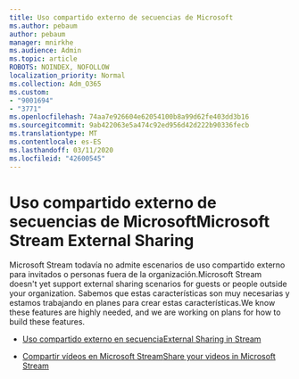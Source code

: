 ```yaml
---
title: Uso compartido externo de secuencias de Microsoft
ms.author: pebaum
author: pebaum
manager: mnirkhe
ms.audience: Admin
ms.topic: article
ROBOTS: NOINDEX, NOFOLLOW
localization_priority: Normal
ms.collection: Adm_O365
ms.custom:
- "9001694"
- "3771"
ms.openlocfilehash: 74aa7e926604e62054100b8a99d62fe403dd3b16
ms.sourcegitcommit: 9ab422063e5a474c92ed956d42d222b90336fecb
ms.translationtype: MT
ms.contentlocale: es-ES
ms.lasthandoff: 03/11/2020
ms.locfileid: "42600545"
---
```

# <a name="microsoft-stream-external-sharing"></a><span data-ttu-id="5f712-102">Uso compartido externo de secuencias de Microsoft</span><span class="sxs-lookup"><span data-stu-id="5f712-102">Microsoft Stream External Sharing</span></span>

<span data-ttu-id="5f712-103">Microsoft Stream todavía no admite escenarios de uso compartido externo para invitados o personas fuera de la organización.</span><span class="sxs-lookup"><span data-stu-id="5f712-103">Microsoft Stream doesn't yet support external sharing scenarios for guests or people outside your organization.</span></span> <span data-ttu-id="5f712-104">Sabemos que estas características son muy necesarias y estamos trabajando en planes para crear estas características.</span><span class="sxs-lookup"><span data-stu-id="5f712-104">We know these features are highly needed, and we are working on plans for how to build these features.</span></span>

- [<span data-ttu-id="5f712-105">Uso compartido externo en secuencia</span><span class="sxs-lookup"><span data-stu-id="5f712-105">External Sharing in Stream</span></span>](https://docs.microsoft.com/stream/portal-share-video#external-sharing)

- [<span data-ttu-id="5f712-106">Compartir vídeos en Microsoft Stream</span><span class="sxs-lookup"><span data-stu-id="5f712-106">Share your videos in Microsoft Stream</span></span>](https://docs.microsoft.com/stream/portal-share-video)
